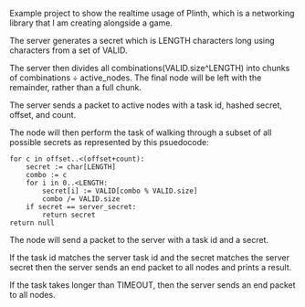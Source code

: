Example project to show the realtime usage of Plinth, which is a networking library that I am creating alongside a game.

The server generates a secret which is LENGTH characters long using characters from a set of VALID.

The server then divides all combinations(VALID.size^LENGTH) into chunks of combinations ÷ active_nodes.
The final node will be left with the remainder, rather than a full chunk.

The server sends a packet to active nodes with a task id, hashed secret, offset, and count.

The node will then perform the task of walking through a subset of all possible secrets as represented by this psuedocode:

```
for c in offset..<(offset+count):
    secret := char[LENGTH]
    combo := c
    for i in 0..<LENGTH: 
        secret[i] := VALID[combo % VALID.size]
        combo /= VALID.size
    if secret == server_secret:
        return secret
return null
```

The node will send a packet to the server with a task id and a secret.

If the task id matches the server task id and the secret matches the server secret then the server sends an end packet to all nodes and prints a result.

If the task takes longer than TIMEOUT, then the server sends an end packet to all nodes.
